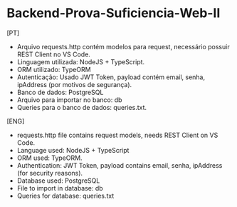 # Backend-Prova-Suficiencia-Web-II

[PT]
- Arquivo requests.http contém modelos para request, necessário possuir REST Client no VS Code.
- Linguagem utilizada: NodeJS + TypeScript.
- ORM utilizado: TypeORM
- Autenticação: Usado JWT Token, payload contém email, senha, ipAddress (por motivos de segurança).
- Banco de dados: PostgreSQL
- Arquivo para importar no banco: db
- Queries para o banco de dados: queries.txt.

[ENG]
- requests.http file contains request models, needs REST Client on VS Code.
- Language used: NodeJS + TypeScript
- ORM used: TypeORM.
- Authentication: JWT Token, payload contains email, senha, ipAddress (for security reasons).
- Database used: PostgreSQL
- File to import in database: db
- Queries for database: queries.txt
